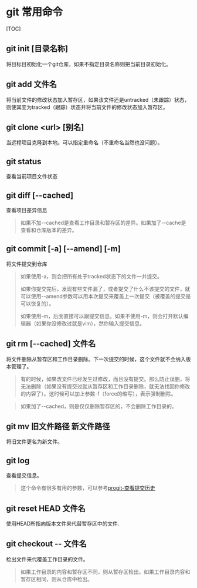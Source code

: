 # git 常用命令

[TOC]

## git init [目录名称]

将目标目初始化一个git仓库，如果不指定目录名称则把当前目录初始化。

## git add 文件名

将当前文件的修改状态加入暂存区，如果该文件还是untracked（未跟踪）状态，则使其变为tracked（跟踪）状态并将当前文件的修改状态加入暂存区。

## git clone \<url\>  [别名]

当远程项目克隆到本地。可以指定重命名（不重命名当然也没问题）。

## git status

查看当前项目文件状态

## git diff [--cached]

查看项目差异信息

> 如果不加--cached是查看工作目录和暂存区的差异。如果加了--cache是查看和仓库版本的差异。

## git commit [-a] [--amend] [-m]

将文件提交到仓库

> 如果使用-a，则会把所有处于tracked状态下的文件一并提交。
>
> 如果你提交完后，发现有些文件漏了，或者提交了什么不该提交的文件，就可以使用--amend参数可以用本次提交来覆盖上一次提交（被覆盖的提交是可以恢复的）。
>
> 如果使用-m，后面直接可以跟提交信息。如果不使用-m，则会打开默认编辑器（如果你没修改过就是vim），然你输入提交信息。
>
> 

## git rm [--cached] 文件名

将文件删除从暂存区和工作目录删除。下一次提交的时候，这个文件就不会纳入版本管理了。

> 有的时候，如果改文件已经发生过修改，而且没有提交。那么防止误删，将无法删除（如果没有提交过就从暂存区和工作目录删除，就无法找回你修改的内容了）。这时候可以加上参数-f（force的缩写），表示强制删除。

> 如果加了--cached，则是仅仅删除暂存区的，不会删除工作目录的。

## git mv 旧文件路径 新文件路径

将旧文件更名为新文件。



## git log

查看提交信息。

> 这个命令有很多有用的参数，可以参考[progit-查看提交历史](https://git-scm.com/book/zh/v2/Git-%E5%9F%BA%E7%A1%80-%E6%9F%A5%E7%9C%8B%E6%8F%90%E4%BA%A4%E5%8E%86%E5%8F%B2)

## git reset HEAD 文件名

使用HEAD所指向版本文件来代替暂存区中的文件.

## git checkout -- 文件名

检出文件来代覆盖工作目录的文件。

> 如果工作目录的内容和暂存区不同，则从暂存区检出。如果工作目录内容和暂存区相同，则从仓库中检出。

